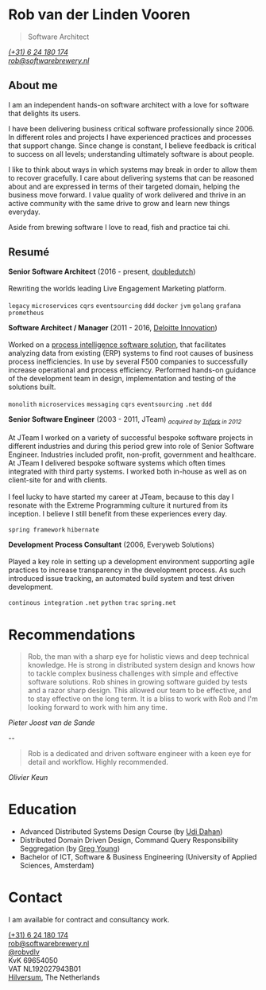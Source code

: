 # Rob van der Linden Vooren

> Software Architect

_[(+31) 6 24 180 174](tel:+31624180174)_<br/>
_[rob@softwarebrewery.nl](mailto:rob@softwarebrewery.nl)_<br/>

## About me
I am an independent hands-on software architect with a love for software that delights its users.

I have been delivering business critical software professionally since 2006. In different roles and projects I have experienced practices and processes that support change. Since change is constant, I believe feedback is critical to success on all levels; understanding ultimately software is about people.

I like to think about ways in which systems may break in order to allow them to recover gracefully. I care about delivering systems that can be reasoned about and are expressed in terms of their targeted domain, helping the business move forward. I value quality of work delivered and thrive in an active community with the same drive to grow and learn new things everyday.

Aside from brewing software I love to read, fish and practice tai chi.

## Resumé
**Senior Software Architect** (2016 - present, [doubledutch](www.doubledutch.me))<br/><br/>
Rewriting the worlds leading Live Engagement Marketing platform.<br/>
<br/>
`legacy` `microservices` `cqrs` `eventsourcing` `ddd` `docker` `jvm` `golang` `grafana` `prometheus`

**Software Architect / Manager** (2011 - 2016, [Deloitte Innovation](https://www2.deloitte.com/nl/nl/pages/innovatie/topics/innovatie.html))<br/><br/>Worked on a [process intelligence software solution](https://www2.deloitte.com/us/en/pages/operations/solutions/process-efficiency-with-advanced-analytics.html), that facilitates analyzing data from existing (ERP) systems to find root causes of business process inefficiencies. In use by several F500 companies to successfully increase operational and process efficiency. Performed hands-on guidance of the development team in design, implementation and testing of the solutions built.<br/>
<br/>
`monolith` `microservices` `messaging` `cqrs` `eventsourcing` `.net` `ddd`

**Senior Software Engineer** (2003 - 2011, JTeam) _<sub>acquired by [Trifork](http://trifork.nl) in 2012</sub>_<br/><br/>At JTeam I worked on a variety of successful bespoke software projects in different industries and during this period grew into role of Senior Software Engineer. Industries included profit, non-profit, government and healthcare. At JTeam I delivered bespoke software systems which often times integrated with third party systems. I worked both in-house as well as on client-site for and with clients.<br/><br/>I feel lucky to have started my career at JTeam, because to this day I resonate with the Extreme Programming culture it nurtured from its inception. I believe I still benefit from these experiences every day.

`spring framework` `hibernate`

**Development Process Consultant** (2006, Everyweb Solutions)<br/><br/>
Played a key role in setting up a development environment supporting agile practices to increase transparency in the development process. As such introduced issue tracking, an automated build system and test driven development.

`continous integration` `.net` `python` `trac` `spring.net`

# Recommendations
> Rob, the man with a sharp eye for holistic views and deep technical knowledge. He is strong in distributed system design and knows how to tackle complex business challenges with simple and effective software solutions. Rob shines in growing software guided by tests and a razor sharp design. This allowed our team to be effective, and to stay effective on the long term. It is a bliss to work with Rob and I'm looking forward to work with him any time.

_Pieter Joost van de Sande_

--

> Rob is a dedicated and driven software engineer with a keen eye for detail and workflow. Highly recommended.

 _Olivier Keun_

# Education
* Advanced Distributed Systems Design Course (by [Udi Dahan](http://udidahan.com))<br/>
* Distributed Domain Driven Design, Command Query Responsibility Seggregation (by [Greg Young](https://goodenoughsoftware.net))<br/>
* Bachelor of ICT, Software & Business Engineering (University of Applied Sciences, Amsterdam)

# Contact
I am available for contract and consultancy work.

[(+31) 6 24 180 174](tel:+31624180174)<br/>
[rob@softwarebrewery.nl](mailto:rob@softwarebrewery.nl)<br/>
[@robvdlv](https://twitter.com/robvdlv)<br/>
KvK 69654050<br/>
VAT NL192027943B01<br/>
[Hilversum](https://www.google.nl/maps/place/Hilversum), The Netherlands<br/>
<br/>
